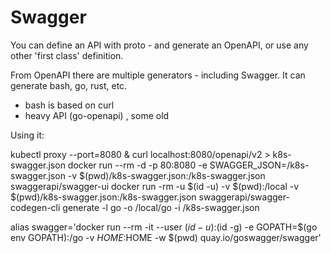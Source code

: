 # Swagger 

You can define an API with proto - and generate an OpenAPI, or use any other 'first class' definition.

From OpenAPI there are multiple generators - including Swagger. It can generate bash, go, rust, etc.

- bash is based on curl
- heavy API (go-openapi) , some old


Using it:

kubectl proxy --port=8080 &
curl localhost:8080/openapi/v2 > k8s-swagger.json
docker run     --rm     -d     -p 80:8080     -e SWAGGER_JSON=/k8s-swagger.json     -v $(pwd)/k8s-swagger.json:/k8s-swagger.json     swaggerapi/swagger-ui
docker run -rm -u $(id -u) -v $(pwd):/local   -v $(pwd)/k8s-swagger.json:/k8s-swagger.json  swaggerapi/swagger-codegen-cli generate -l go -o /local/go -i /k8s-swagger.json



alias swagger='docker run --rm -it  --user $(id -u):$(id -g) -e GOPATH=$(go env GOPATH):/go -v $HOME:$HOME -w $(pwd) quay.io/goswagger/swagger'
